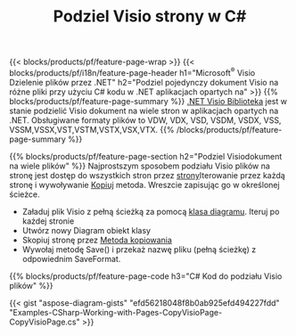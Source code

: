 ﻿---
title: Podziel Visio strony w C#
url: /pl/net/splitter/
description: C# kody źródłowe wyjaśniające, jak podzielić pliki Microsoft Visio na wiele plików w aplikacjach wizualnych C#.NET
---
{{< blocks/products/pf/feature-page-wrap >}}
{{< blocks/products/pf/i18n/feature-page-header h1="Microsoft<sup>&reg;</sup> Visio Dzielenie plików przez .NET" h2="Podziel pojedynczy dokument Visio na różne pliki przy użyciu C# kodu w .NET aplikacjach opartych na" >}}
{{% blocks/products/pf/feature-page-summary %}}
[.NET Visio Biblioteka](/diagram/net/) jest w stanie podzielić Visio dokument na wiele stron w aplikacjach opartych na .NET. Obsługiwane formaty plików to VDW, VDX, VSD, VSDM, VSDX, VSS, VSSM,VSSX,VST,VSTM,VSTX,VSX,VTX.
{{% /blocks/products/pf/feature-page-summary %}}

{{% blocks/products/pf/feature-page-section h2="Podziel Visiodokument na wiele plików" %}}
Najprostszym sposobem podziału Visio plików na stronę jest dostęp do wszystkich stron przez [strony](https://apireference.aspose.com/diagram/net/aspose.diagram/diagram/properties/pages)Iterowanie przez każdą stronę i wywoływanie [Kopiuj](https://apireference.aspose.com/diagram/net/aspose.diagram/page/methods/copy) metoda. Wreszcie zapisując go w określonej ścieżce. 

+ Załaduj plik Visio z pełną ścieżką za pomocą [klasa diagramu](https://apireference.aspose.com/diagram/net/aspose.diagram/diagram).
Iteruj po każdej stronie
+ Utwórz nowy Diagram obiekt klasy
+ Skopiuj stronę przez [Metoda kopiowania](https://apireference.aspose.com/diagram/net/aspose.diagram/page/methods/copy)
+ Wywołaj metodę Save() i przekaż nazwę pliku (pełną ścieżkę) z odpowiednim SaveFormat.

{{% blocks/products/pf/feature-page-code h3="C# Kod do podziału Visio plików" %}}

{{< gist "aspose-diagram-gists" "efd56218048f8b0ab925efd494227fdd" "Examples-CSharp-Working-with-Pages-CopyVisioPage-CopyVisioPage.cs" >}}
